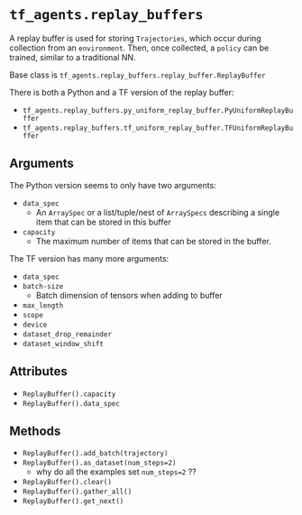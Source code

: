 # `tf_agents.replay_buffers`

A replay buffer is used for storing `Trajectories`, which occur during collection from an `environment`. Then, once collected, a `policy` can be trained, similar to a traditional NN.

Base class is `tf_agents.replay_buffers.replay_buffer.ReplayBuffer`

There is both a Python and a TF version of the replay buffer:

  - `tf_agents.replay_buffers.py_uniform_replay_buffer.PyUniformReplayBuffer`
  - `tf_agents.replay_buffers.tf_uniform_replay_buffer.TFUniformReplayBuffer`

## Arguments

The Python version seems to only have two arguments:

  - `data_spec`
    - An `ArraySpec` or a list/tuple/nest of `ArraySpecs` describing a single item that can be stored in this buffer
  - `capacity`
    - The maximum number of items that can be stored in the buffer.

The TF version has many more arguments:

  - `data_spec`
  - `batch-size`
    - Batch dimension of tensors when adding to buffer
  - `max_length`
  - `scope`
  - `device`
  - `dataset_drop_remainder`
  - `dataset_window_shift`

## Attributes

  - `ReplayBuffer().capacity`
  - `ReplayBuffer().data_spec`

## Methods

  - `ReplayBuffer().add_batch(trajectory)`
  - `ReplayBuffer().as_dataset(num_steps=2)`
    - why do all the examples set `num_steps=2` ??
  - `ReplayBuffer().clear()`
  - `ReplayBuffer().gather_all()`
  - `ReplayBuffer().get_next()`
